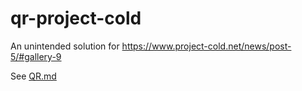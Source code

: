 # qr-project-cold
An unintended solution for https://www.project-cold.net/news/post-5/#gallery-9

See [QR.md](QR.md)
